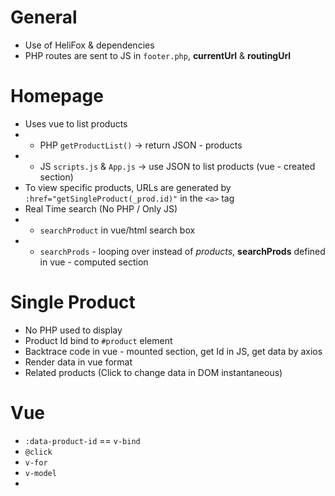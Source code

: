 # General

- Use of HeliFox & dependencies
- PHP routes are sent to JS in `footer.php`, **currentUrl** & **routingUrl**

# Homepage

- Uses vue to list products
- - PHP `getProductList()` -> return JSON - products
- - JS `scripts.js` & `App.js` -> use JSON to list products (vue - created section)
- To view specific products, URLs are generated by `:href="getSingleProduct(_prod.id)"` in the `<a>` tag
- Real Time search (No PHP / Only JS)
- - `searchProduct` in vue/html search box
- - `searchProds` - looping over instead of *products*, **searchProds** defined in vue - computed section

# Single Product

- No PHP used to display
- Product Id bind to `#product` element
- Backtrace code in vue - mounted section, get Id in JS, get data by axios
- Render data in vue format
- Related products (Click to change data in DOM instantaneous)

# Vue 

- `:data-product-id` == `v-bind`
- `@click`
- `v-for`
- `v-model`
- 

